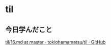 # til

## 今日学んだこと

[til/16\.md at master · tokiohamamatsu/til · GitHub](https://github.com/tokiohamamatsu/til/blob/master/%E6%B4%BB%E5%8B%95%E8%A8%98%E9%8C%B2/2022/03/16.md)